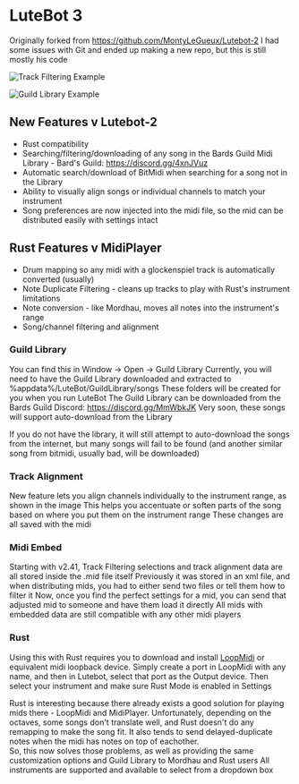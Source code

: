 # LuteBot 3
Originally forked from https://github.com/MontyLeGueux/Lutebot-2
I had some issues with Git and ended up making a new repo, but this is still mostly his code

![Track Filtering Example](https://github.com/Dimencia/LuteBot3/blob/master/LutebotExample1.PNG)

![Guild Library Example](https://github.com/Dimencia/LuteBot3/blob/master/LutebotExample2.PNG)

## New Features v Lutebot-2
* Rust compatibility
* Searching/filtering/downloading of any song in the Bards Guild Midi Library - Bard's Guild: https://discord.gg/4xnJVuz
* Automatic search/download of BitMidi when searching for a song not in the Library
* Ability to visually align songs or individual channels to match your instrument
* Song preferences are now injected into the midi file, so the mid can be distributed easily with settings intact

## Rust Features v MidiPlayer
* Drum mapping so any midi with a glockenspiel track is automatically converted (usually)
* Note Duplicate Filtering - cleans up tracks to play with Rust's instrument limitations
* Note conversion - like Mordhau, moves all notes into the instrument's range
* Song/channel filtering and alignment


### Guild Library
You can find this in Window -> Open -> Guild Library
Currently, you will need to have the Guild Library downloaded and extracted to %appdata%/LuteBot/GuildLibrary/songs
These folders will be created for you when you run LuteBot
The Guild Library can be downloaded from the Bards Guild Discord: https://discord.gg/MmWbkJK
Very soon, these songs will support auto-download from the Library

If you do not have the library, it will still attempt to auto-download the songs from the internet, but many songs will fail to be found (and another similar song from bitmidi, usually bad, will be downloaded)

### Track Alignment
New feature lets you align channels individually to the instrument range, as shown in the image
This helps you accentuate or soften parts of the song based on where you put them on the instrument range
These changes are all saved with the midi

### Midi Embed
Starting with v2.41, Track Filtering selections and track alignment data are all stored inside the .mid file itself
Previously it was stored in an xml file, and when distributing mids, you had to either send two files or tell them how to filter it
Now, once you find the perfect settings for a mid, you can send that adjusted mid to someone and have them load it directly
All mids with embedded data are still compatible with any other midi players

### Rust
Using this with Rust requires you to download and install [LoopMidi](https://www.tobias-erichsen.de/software/loopmidi.html) or equivalent midi loopback device.  Simply create a port in LoopMidi with any name, and then in Lutebot, select that port as the Output device.  Then select your instrument and make sure Rust Mode is enabled in Settings

Rust is interesting because there already exists a good solution for playing mids there - LoopMidi and MidiPlayer.  Unfortunately, depending on the octaves, some songs don't translate well, and Rust doesn't do any remapping to make the song fit.  It also tends to send delayed-duplicate notes when the midi has notes on top of eachother.  
So, this now solves those problems, as well as providing the same customization options and Guild Library to Mordhau and Rust users
All instruments are supported and available to select from a dropdown box
